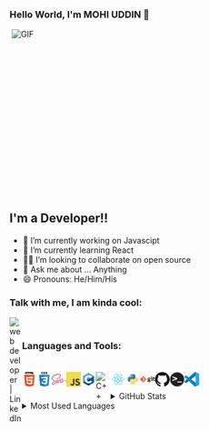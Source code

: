 ### Hello World, I'm MOHI UDDIN 👋

 <img align="right" alt="GIF" src="https://images.pexels.com/photos/169573/pexels-photo-169573.jpeg?auto=compress&cs=tinysrgb&w=1260&h=750&dpr=1" width="500" height="320" />


## I'm a Developer!!
- 🔭 I’m currently working on Javascipt
- 🌱 I’m currently learning React 
- 👨‍💻 I’m looking to collaborate on open source
- 💬 Ask me about ... Anything
- 😄 Pronouns: He/Him/His


### Talk with me, I am kinda cool:
[<img align="left" alt="web developer | LinkedIn" width="22px" src="https://cdn.jsdelivr.net/npm/simple-icons@v3/icons/linkedin.svg" />][linkedin]

<br />

### Languages and Tools:<br/><br/>
<img align="left" alt="HTML5" width="26px" src="https://raw.githubusercontent.com/github/explore/80688e429a7d4ef2fca1e82350fe8e3517d3494d/topics/html/html.png" />
<img align="left" alt="CSS3" width="26px" src="https://raw.githubusercontent.com/github/explore/80688e429a7d4ef2fca1e82350fe8e3517d3494d/topics/css/css.png" />
<img align="left" alt="SASS" width="26px" src="https://raw.githubusercontent.com/github/explore/80688e429a7d4ef2fca1e82350fe8e3517d3494d/topics/sass/sass.png" />
<img align="left" alt="JavaScript" width="26px" src="https://raw.githubusercontent.com/github/explore/80688e429a7d4ef2fca1e82350fe8e3517d3494d/topics/javascript/javascript.png" />
<img align="left" alt="C" width="26px" src="https://raw.githubusercontent.com/github/explore/80688e429a7d4ef2fca1e82350fe8e3517d3494d/topics/c/c.png" />
<img align="left" alt="C++" width="26px" src="https://sdtimes.com/wp-content/uploads/2018/03/cpppp.png" />

<img align="left" alt="React" width="26px" src="https://raw.githubusercontent.com/github/explore/80688e429a7d4ef2fca1e82350fe8e3517d3494d/topics/react/react.png" />
<img align="left" alt="python" width="26px" src="https://raw.githubusercontent.com/github/explore/80688e429a7d4ef2fca1e82350fe8e3517d3494d/topics/python/python.png" />
<img align="left" alt="Git" width="26px" src="https://raw.githubusercontent.com/github/explore/80688e429a7d4ef2fca1e82350fe8e3517d3494d/topics/git/git.png" />
<img align="left" alt="GitHub" width="26px" src="https://raw.githubusercontent.com/github/explore/78df643247d429f6cc873026c0622819ad797942/topics/github/github.png" />
<img align="left" alt="Terminal" width="26px" src="https://raw.githubusercontent.com/github/explore/80688e429a7d4ef2fca1e82350fe8e3517d3494d/topics/terminal/terminal.png" />
<img align="left" alt="Visual Studio Code" width="26px" src="https://raw.githubusercontent.com/github/explore/80688e429a7d4ef2fca1e82350fe8e3517d3494d/topics/visual-studio-code/visual-studio-code.png" />
<br/>
<br/>
<details>
  <summary>GitHub Stats</summary>

  <img align="left" alt="GitHub Stats" src="https://github-readme-stats.vercel.app/api?username=MOHI-UDDIN-AKBAR&show_icons=true&hide_border=true" />

</details>

<details>
  <summary>Most Used Languages</summary>

<img align="left" alt="GitHub Top Languages" src="https://github-readme-stats.vercel.app/api/top-langs/?username=MOHI-UDDIN-AKBAR" />

</details>


[instagram]: https://www.instagram.com/imarafat3/
[linkedin]: https://linkedin.com/in/mohi-uddin-akbar-316657210
